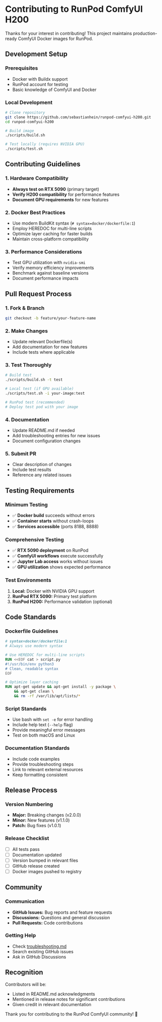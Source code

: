# Contributing to RunPod ComfyUI H200

Thanks for your interest in contributing! This project maintains production-ready ComfyUI Docker images for RunPod.

## Development Setup

### Prerequisites
- Docker with Buildx support
- RunPod account for testing
- Basic knowledge of ComfyUI and Docker

### Local Development
```bash
# Clone repository
git clone https://github.com/sebastianhein/runpod-comfyui-h200.git
cd runpod-comfyui-h200

# Build image
./scripts/build.sh

# Test locally (requires NVIDIA GPU)
./scripts/test.sh
```

## Contributing Guidelines

### 1. Hardware Compatibility
- **Always test on RTX 5090** (primary target)
- **Verify H200 compatibility** for performance features
- **Document GPU requirements** for new features

### 2. Docker Best Practices
- Use modern BuildKit syntax (`# syntax=docker/dockerfile:1`)
- Employ HEREDOC for multi-line scripts
- Optimize layer caching for faster builds
- Maintain cross-platform compatibility

### 3. Performance Considerations
- Test GPU utilization with `nvidia-smi`
- Verify memory efficiency improvements
- Benchmark against baseline versions
- Document performance impacts

## Pull Request Process

### 1. Fork & Branch
```bash
git checkout -b feature/your-feature-name
```

### 2. Make Changes
- Update relevant Dockerfile(s)
- Add documentation for new features
- Include tests where applicable

### 3. Test Thoroughly
```bash
# Build test
./scripts/build.sh -t test

# Local test (if GPU available)
./scripts/test.sh -i your-image:test

# RunPod test (recommended)
# Deploy test pod with your image
```

### 4. Documentation
- Update README.md if needed
- Add troubleshooting entries for new issues
- Document configuration changes

### 5. Submit PR
- Clear description of changes
- Include test results
- Reference any related issues

## Testing Requirements

### Minimum Testing
- ✅ **Docker build** succeeds without errors
- ✅ **Container starts** without crash-loops
- ✅ **Services accessible** (ports 8188, 8888)

### Comprehensive Testing
- ✅ **RTX 5090 deployment** on RunPod
- ✅ **ComfyUI workflows** execute successfully
- ✅ **Jupyter Lab access** works without issues
- ✅ **GPU utilization** shows expected performance

### Test Environments
1. **Local:** Docker with NVIDIA GPU support
2. **RunPod RTX 5090:** Primary test platform
3. **RunPod H200:** Performance validation (optional)

## Code Standards

### Dockerfile Guidelines
```dockerfile
# syntax=docker/dockerfile:1
# Always use modern syntax

# Use HEREDOC for multi-line scripts
RUN <<EOF cat > script.py
#!/usr/bin/env python3
# Clean, readable syntax
EOF

# Optimize layer caching
RUN apt-get update && apt-get install -y package \
    && apt-get clean \
    && rm -rf /var/lib/apt/lists/*
```

### Script Standards
- Use bash with `set -e` for error handling
- Include help text (`--help` flag)
- Provide meaningful error messages
- Test on both macOS and Linux

### Documentation Standards
- Include code examples
- Provide troubleshooting steps
- Link to relevant external resources
- Keep formatting consistent

## Release Process

### Version Numbering
- **Major:** Breaking changes (v2.0.0)
- **Minor:** New features (v1.1.0)  
- **Patch:** Bug fixes (v1.0.1)

### Release Checklist
- [ ] All tests pass
- [ ] Documentation updated
- [ ] Version bumped in relevant files
- [ ] GitHub release created
- [ ] Docker images pushed to registry

## Community

### Communication
- **GitHub Issues:** Bug reports and feature requests
- **Discussions:** Questions and general discussion
- **Pull Requests:** Code contributions

### Getting Help
- Check [troubleshooting.md](docs/troubleshooting.md)
- Search existing GitHub issues
- Ask in GitHub Discussions

## Recognition

Contributors will be:
- Listed in README.md acknowledgments
- Mentioned in release notes for significant contributions
- Given credit in relevant documentation

Thank you for contributing to the RunPod ComfyUI community! 🚀
